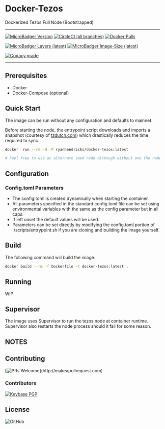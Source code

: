 # Docker-Tezos

Dockerized Tezos Full Node (Bootstrapped)

---

[![MicroBadger Version](https://images.microbadger.com/badges/version/ryanhendricks/docker-tezos.svg)](https://microbadger.com/images/ryanhendricks/docker-tezos)
[![CircleCI (all branches)](https://img.shields.io/circleci/project/github/RyanHendricks/docker-tezos.svg?label=build&logo=circleci&logoColor=white)](https://circleci.com/gh/RyanHendricks/docker-tezos)
[![Docker Pulls](https://img.shields.io/docker/pulls/ryanhendricks/docker-tezos.svg?logo=docker&logoColor=white)](https://hub.docker.com/r/ryanhendricks/docker-tezos)

[![MicroBadger Layers (latest)](https://img.shields.io/microbadger/layers/ryanhendricks/docker-tezos/latest.svg?logo=docker&logoColor=white)](https://microbadger.com/images/ryanhendricks/docker-tezos)
[![MicroBadger Image-Size (latest)](https://img.shields.io/microbadger/image-size/ryanhendricks/docker-tezos:latest.svg?logo=docker&logoColor=white)](https://microbadger.com/images/ryanhendricks/docker-tezos)

[![Codacy grade](https://img.shields.io/codacy/grade/c35da045d95b4f07b09948d19bacaa47.svg?logo=codacy)](https://www.codacy.com?utm_source=github.com&amp;utm_medium=referral&amp;utm_content=RyanHendricks/docker-tezos&amp;utm_campaign=Badge_Grade)

---

## Prerequisites

- Docker
- Docker-Compose (optional)

## Quick Start

The image can be run without any configuration and defaults to mainnet.

Before starting the node, the entrypoint script downloads and imports a snapshot (courtesy of [tzdutch.com](tzdutch.com)) which drastically reduces the time required to sync.

```bash
docker  run --rm -d -P ryanhendricks/docker-tezos:latest

# Feel free to use an alternate seed node although without one the node will have issues starting

```

## Configuration

### Config.toml Parameters

- The config.toml is created dynamically when starting the container.
- All parameters specified in the standard config.toml file can be set using environmental variables with the same as the config parameter but in all caps.
- If left unset the default values will be used.
- Parameters can be set directly by modifying the config.toml portion of ./scripts/entrypoint.sh if you are cloning and building the image yourself.



## Build

The following command will build the image.

```bash
docker build --rm -f Dockerfile -t docker-tezos:latest .
```

## Running

WIP

## Supervisor

The image uses Supervisor to run the tezos node at container runtime. Supervisor also restarts the node process should it fail for some reason.

## NOTES


## Contributing

[![PRs Welcome](https://img.shields.io/badge/PRs-welcome-brightgreen.svg?)](http://makeapullrequest.com)

### Contributors

[![Keybase PGP](https://img.shields.io/keybase/pgp/ryanhendricks.svg?label=keybase&logo=keybase&logoColor=white)](https://keybase.io/ryanhendricks)

## License

![GitHub](https://img.shields.io/github/license/ryanhendricks/docker-tezos.svg)
